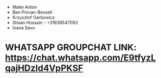 - Matei Anton
- Ben Provan-Bessell
- Krzysztof Garbowicz
- Shaan Hossain - +31636547093
- Ioana Savu

# WHATSAPP GROUPCHAT LINK: https://chat.whatsapp.com/E9tfyzLqajHDzId4VpPKSF